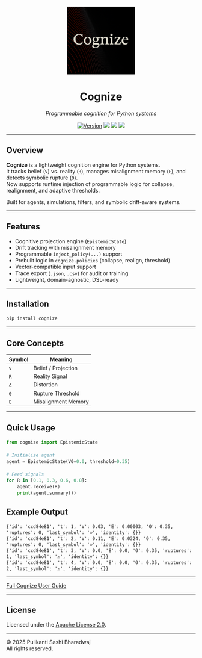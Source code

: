 <p align="center">
  <img src="https://raw.githubusercontent.com/heraclitus0/cognize/main/assets/logo.png" width="180"/>
</p>

<h1 align="center">Cognize</h1>

<p align="center"><em>Programmable cognition for Python systems</em></p>

<p align="center">
  <a href="https://pypi.org/project/cognize"><img src="https://img.shields.io/pypi/v/cognize?color=blue&label=version" alt="Version"></a>
  <img src="https://img.shields.io/badge/python-3.8+-blue">
  <img src="https://img.shields.io/badge/status-beta-orange">
  <img src="https://img.shields.io/badge/license-Apache%202.0-green">
</p>

---

## Overview

**Cognize** is a lightweight cognition engine for Python systems.  
It tracks belief (`V`) vs. reality (`R`), manages misalignment memory (`E`), and detects symbolic rupture (`Θ`).  
Now supports runtime injection of programmable logic for collapse, realignment, and adaptive thresholds.

Built for agents, simulations, filters, and symbolic drift-aware systems.

---

## Features

- Cognitive projection engine (`EpistemicState`)
- Drift tracking with misalignment memory
- Programmable `inject_policy(...)` support
- Prebuilt logic in `cognize.policies` (collapse, realign, threshold)
- Vector-compatible input support
- Trace export (`.json`, `.csv`) for audit or training
- Lightweight, domain-agnostic, DSL-ready

---

## Installation

```bash
pip install cognize
```

---

## Core Concepts

| Symbol | Meaning             |
|--------|---------------------|
| `V`    | Belief / Projection |
| `R`    | Reality Signal      |
| `∆`    | Distortion          |
| `Θ`    | Rupture Threshold   |
| `E`    | Misalignment Memory |

---

## Quick Usage

```python
from cognize import EpistemicState

# Initialize agent
agent = EpistemicState(V0=0.0, threshold=0.35)

# Feed signals
for R in [0.1, 0.3, 0.6, 0.8]:
    agent.receive(R)
    print(agent.summary())
```


## Example Output

```jason
{'id': 'ccd84e81', 't': 1, 'V': 0.03, 'E': 0.00003, 'Θ': 0.35, 'ruptures': 0, 'last_symbol': '⊙', 'identity': {}} 
{'id': 'ccd84e81', 't': 2, 'V': 0.11, 'E': 0.0324, 'Θ': 0.35, 'ruptures': 0, 'last_symbol': '⊙', 'identity': {}}
{'id': 'ccd84e81', 't': 3, 'V': 0.0, 'E': 0.0, 'Θ': 0.35, 'ruptures': 1, 'last_symbol': '⚠', 'identity': {}} 
{'id': 'ccd84e81', 't': 4, 'V': 0.0, 'E': 0.0, 'Θ': 0.35, 'ruptures': 2, 'last_symbol': '⚠', 'identity': {}}
```



---

[Full Cognize User Guide](https://github.com/heraclitus0/cognize/blob/main/docs/USER_GUIDE.md)

---

## License

Licensed under the [Apache License 2.0](https://www.apache.org/licenses/LICENSE-2.0).

---

© 2025 Pulikanti Sashi Bharadwaj  
All rights reserved.
